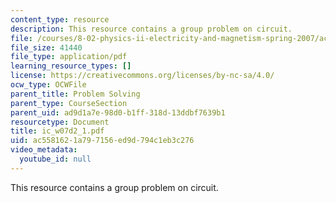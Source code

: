 ```yaml
---
content_type: resource
description: This resource contains a group problem on circuit.
file: /courses/8-02-physics-ii-electricity-and-magnetism-spring-2007/ac5581621a797156ed9d794c1eb3c276_ic_w07d2_1.pdf
file_size: 41440
file_type: application/pdf
learning_resource_types: []
license: https://creativecommons.org/licenses/by-nc-sa/4.0/
ocw_type: OCWFile
parent_title: Problem Solving
parent_type: CourseSection
parent_uid: ad9d1a7e-98d0-b1ff-318d-13ddbf7639b1
resourcetype: Document
title: ic_w07d2_1.pdf
uid: ac558162-1a79-7156-ed9d-794c1eb3c276
video_metadata:
  youtube_id: null
---
```

This resource contains a group problem on circuit.
